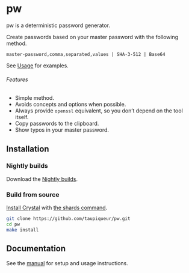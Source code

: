 # pw

pw is a deterministic password generator.

Create passwords based on your master password with the following method.

```
master-password,comma,separated,values | SHA-3-512 | Base64
```

See [Usage] for examples.

[Usage]: docs/manual.md#usage

###### Features

- Simple method.
- Avoids concepts and options when possible.
- Always provide `openssl` equivalent, so you don’t depend on the tool itself.
- Copy passwords to the clipboard.
- Show typos in your master password.

## Installation

### Nightly builds

Download the [Nightly builds].

[Nightly builds]: https://github.com/taupiqueur/pw/releases/nightly

### Build from source

[Install Crystal] with [the shards command].

[Install Crystal]: https://crystal-lang.org/install/
[The shards command]: https://crystal-lang.org/reference/the_shards_command/

``` sh
git clone https://github.com/taupiqueur/pw.git
cd pw
make install
```

## Documentation

See the [manual] for setup and usage instructions.

[Manual]: docs/manual.md
